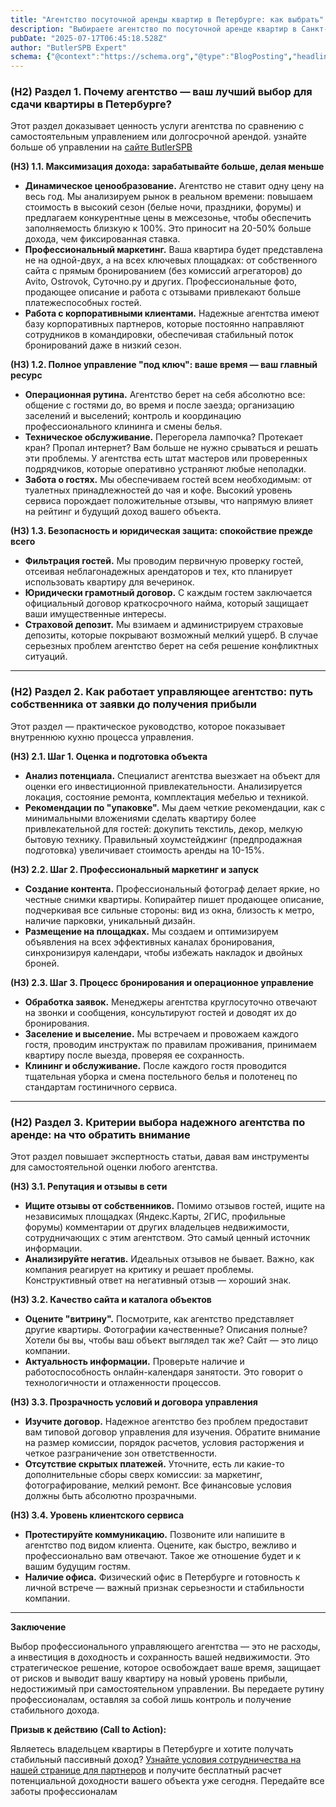 ```yaml
---
title: "Агентство посуточной аренды квартир в Петербурге: как выбрать"
description: "Выбираете агентство по посуточной аренде квартир в Санкт-Петербурге? Наш гид поможет найти надежную компанию, сравнить цены и избежать мошенников."
pubDate: "2025-07-17T06:45:18.528Z"
author: "ButlerSPB Expert"
schema: {"@context":"https://schema.org","@type":"BlogPosting","headline":"Агентство по посуточной аренде квартир в Петербурге: как выбрать","description":"Выбираете агентство по посуточной аренде квартир в Санкт-Петербурге? Наш гид поможет найти надежную компанию, сравнить цены и избежать мошенников.","author":{"@type":"Person","name":"Иван Смирнов"},"publisher":{"@type":"Organization","name":"Гид по Петербургу","logo":{"@type":"ImageObject","url":"https://example.com/logo.png"}},"datePublished":"2023-11-15"}
---
```


### **(H2) Раздел 1. Почему агентство — ваш лучший выбор для сдачи квартиры в Петербурге?**

Этот раздел доказывает ценность услуги агентства по сравнению с самостоятельным управлением или долгосрочной арендой. узнайте больше об управлении на <a href="https://butlerspb.ru/rent" target="_blank" rel="nofollow">сайте ButlerSPB</a>

**(H3) 1.1. Максимизация дохода: зарабатывайте больше, делая меньше**

*   **Динамическое ценообразование.** Агентство не ставит одну цену на весь год. Мы анализируем рынок в реальном времени: повышаем стоимость в высокий сезон (белые ночи, праздники, форумы) и предлагаем конкурентные цены в межсезонье, чтобы обеспечить заполняемость близкую к 100%. Это приносит на 20-50% больше дохода, чем фиксированная ставка.
*   **Профессиональный маркетинг.** Ваша квартира будет представлена не на одной-двух, а на всех ключевых площадках: от собственного сайта с прямым бронированием (без комиссий агрегаторов) до Avito, Ostrovok, Суточно.ру и других. Профессиональные фото, продающее описание и работа с отзывами привлекают больше платежеспособных гостей.
*   **Работа с корпоративными клиентами.** Надежные агентства имеют базу корпоративных партнеров, которые постоянно направляют сотрудников в командировки, обеспечивая стабильный поток бронирований даже в низкий сезон.

**(H3) 1.2. Полное управление "под ключ": ваше время — ваш главный ресурс**

*   **Операционная рутина.** Агентство берет на себя абсолютно все: общение с гостями до, во время и после заезда; организацию заселений и выселений; контроль и координацию профессионального клининга и смены белья.
*   **Техническое обслуживание.** Перегорела лампочка? Протекает кран? Пропал интернет? Вам больше не нужно срываться и решать эти проблемы. У агентства есть штат мастеров или проверенных подрядчиков, которые оперативно устраняют любые неполадки.
*   **Забота о гостях.** Мы обеспечиваем гостей всем необходимым: от туалетных принадлежностей до чая и кофе. Высокий уровень сервиса порождает положительные отзывы, что напрямую влияет на рейтинг и будущий доход вашего объекта.

**(H3) 1.3. Безопасность и юридическая защита: спокойствие прежде всего**

*   **Фильтрация гостей.** Мы проводим первичную проверку гостей, отсеивая неблагонадежных арендаторов и тех, кто планирует использовать квартиру для вечеринок.
*   **Юридически грамотный договор.** С каждым гостем заключается официальный договор краткосрочного найма, который защищает ваши имущественные интересы.
*   **Страховой депозит.** Мы взимаем и администрируем страховые депозиты, которые покрывают возможный мелкий ущерб. В случае серьезных проблем агентство берет на себя решение конфликтных ситуаций.

---

### **(H2) Раздел 2. Как работает управляющее агентство: путь собственника от заявки до получения прибыли**

Этот раздел — практическое руководство, которое показывает внутреннюю кухню процесса управления.

**(H3) 2.1. Шаг 1. Оценка и подготовка объекта**

*   **Анализ потенциала.** Специалист агентства выезжает на объект для оценки его инвестиционной привлекательности. Анализируется локация, состояние ремонта, комплектация мебелью и техникой.
*   **Рекомендации по "упаковке".** Мы даем четкие рекомендации, как с минимальными вложениями сделать квартиру более привлекательной для гостей: докупить текстиль, декор, мелкую бытовую технику. Правильный хоумстейджинг (предпродажная подготовка) увеличивает стоимость аренды на 10-15%.

**(H3) 2.2. Шаг 2. Профессиональный маркетинг и запуск**

*   **Создание контента.** Профессиональный фотограф делает яркие, но честные снимки квартиры. Копирайтер пишет продающее описание, подчеркивая все сильные стороны: вид из окна, близость к метро, наличие парковки, уникальный дизайн.
*   **Размещение на площадках.** Мы создаем и оптимизируем объявления на всех эффективных каналах бронирования, синхронизируя календари, чтобы избежать накладок и двойных броней.

**(H3) 2.3. Шаг 3. Процесс бронирования и операционное управление**

*   **Обработка заявок.** Менеджеры агентства круглосуточно отвечают на звонки и сообщения, консультируют гостей и доводят их до бронирования.
*   **Заселение и выселение.** Мы встречаем и провожаем каждого гостя, проводим инструктаж по правилам проживания, принимаем квартиру после выезда, проверяя ее сохранность.
*   **Клининг и обслуживание.** После каждого гостя проводится тщательная уборка и смена постельного белья и полотенец по стандартам гостиничного сервиса.

---

### **(H2) Раздел 3. Критерии выбора надежного агентства по аренде: на что обратить внимание**

Этот раздел повышает экспертность статьи, давая вам инструменты для самостоятельной оценки любого агентства.

**(H3) 3.1. Репутация и отзывы в сети**

*   **Ищите отзывы от собственников.** Помимо отзывов гостей, ищите на независимых площадках (Яндекс.Карты, 2ГИС, профильные форумы) комментарии от других владельцев недвижимости, сотрудничающих с этим агентством. Это самый ценный источник информации.
*   **Анализируйте негатив.** Идеальных отзывов не бывает. Важно, как компания реагирует на критику и решает проблемы. Конструктивный ответ на негативный отзыв — хороший знак.

**(H3) 3.2. Качество сайта и каталога объектов**

*   **Оцените "витрину".** Посмотрите, как агентство представляет другие квартиры. Фотографии качественные? Описания полные? Хотели бы вы, чтобы ваш объект выглядел так же? Сайт — это лицо компании.
*   **Актуальность информации.** Проверьте наличие и работоспособность онлайн-календаря занятости. Это говорит о технологичности и отлаженности процессов.

**(H3) 3.3. Прозрачность условий и договора управления**

*   **Изучите договор.** Надежное агентство без проблем предоставит вам типовой договор управления для изучения. Обратите внимание на размер комиссии, порядок расчетов, условия расторжения и четкое разграничение зон ответственности.
*   **Отсутствие скрытых платежей.** Уточните, есть ли какие-то дополнительные сборы сверх комиссии: за маркетинг, фотографирование, мелкий ремонт. Все финансовые условия должны быть абсолютно прозрачными.

**(H3) 3.4. Уровень клиентского сервиса**

*   **Протестируйте коммуникацию.** Позвоните или напишите в агентство под видом клиента. Оцените, как быстро, вежливо и профессионально вам отвечают. Такое же отношение будет и к вашим будущим гостям.
*   **Наличие офиса.** Физический офис в Петербурге и готовность к личной встрече — важный признак серьезности и стабильности компании.

---

**Заключение**

Выбор профессионального управляющего агентства — это не расходы, а инвестиция в доходность и сохранность вашей недвижимости. Это стратегическое решение, которое освобождает ваше время, защищает от рисков и выводит вашу квартиру на новый уровень прибыли, недостижимый при самостоятельном управлении. Вы передаете рутину профессионалам, оставляя за собой лишь контроль и получение стабильного дохода.

**Призыв к действию (Call to Action):**

Являетесь владельцем квартиры в Петербурге и хотите получать стабильный пассивный доход? [Узнайте условия сотрудничества на нашей странице для партнеров](ссылка) и получите бесплатный расчет потенциальной доходности вашего объекта уже сегодня. Передайте все заботы профессионалам